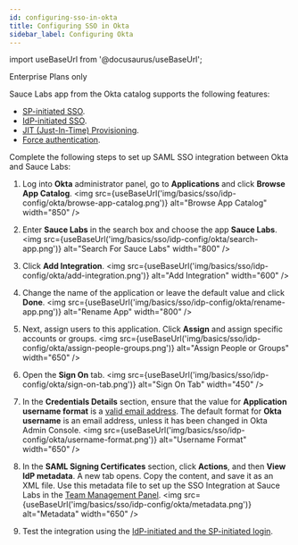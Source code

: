 ```yaml
---
id: configuring-sso-in-okta
title: Configuring SSO in Okta
sidebar_label: Configuring Okta
---
```


import useBaseUrl from '@docusaurus/useBaseUrl';

<p><span className="sauceGreen">Enterprise Plans only</span></p>

Sauce Labs app from the Okta catalog supports the following features:

- [SP-initiated SSO](/basics/sso/logging-in-via-sso/#service-provider-sp-initiated-sso).
- [IdP-initiated SSO](/basics/sso/logging-in-via-sso/#identity-provider-idp-initiated-sso).
- [JIT (Just-In-Time) Provisioning](/basics/sso/setting-up-sso/#just-in-time-jit-provisioning).
- [Force authentication](/basics/sso/setting-up-sso/#enforce-saml-sso).

Complete the following steps to set up SAML SSO integration between Okta and Sauce Labs:

1. Log into **Okta** administrator panel, go to **Applications** and click **Browse App Catalog**.
   <img src={useBaseUrl('img/basics/sso/idp-config/okta/browse-app-catalog.png')} alt="Browse App Catalog" width="850" />

2. Enter **Sauce Labs** in the search box and choose the app **Sauce Labs**.
   <img src={useBaseUrl('img/basics/sso/idp-config/okta/search-app.png')} alt="Search For Sauce Labs" width="800" />

3. Click **Add Integration**.
   <img src={useBaseUrl('img/basics/sso/idp-config/okta/add-integration.png')} alt="Add Integration" width="600" />

4. Change the name of the application or leave the default value and click **Done**.
   <img src={useBaseUrl('img/basics/sso/idp-config/okta/rename-app.png')} alt="Rename App" width="800" />

5. Next, assign users to this application. Click **Assign** and assign specific accounts or groups.
   <img src={useBaseUrl('img/basics/sso/idp-config/okta/assign-people-groups.png')} alt="Assign People or Groups" width="650" />

6. Open the **Sign On** tab.
   <img src={useBaseUrl('img/basics/sso/idp-config/okta/sign-on-tab.png')} alt="Sign On Tab" width="450" />

7. In the **Credentials Details** section, ensure that the value for **Application username format** is a [valid email address](/basics/sso/setting-up-sso/#name-id). The default format for **Okta username** is an email address, unless it has been changed in Okta Admin Console.
   <img src={useBaseUrl('img/basics/sso/idp-config/okta/username-format.png')} alt="Username Format" width="650" />

8. In the **SAML Signing Certificates** section, click **Actions**, and then **View IdP metadata**. A new tab opens. Copy the content, and save it as an XML file. Use this metadata file to set up the SSO Integration at Sauce Labs in the [Team Management Panel](/basics/sso/setting-up-sso#integrating-with-sauce-labs-service-provider).
   <img src={useBaseUrl('img/basics/sso/idp-config/okta/metadata.png')} alt="Metadata" width="650" />

9. Test the integration using the [IdP-initiated and the SP-initiated login](/basics/sso/logging-in-via-sso).
